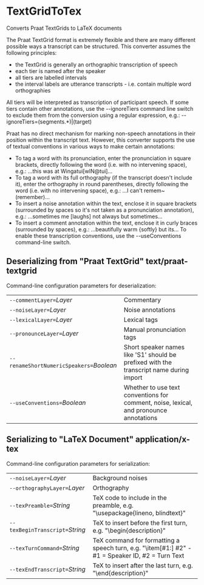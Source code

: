 # TextGridToTex

Converts Praat TextGrids to LaTeX documents

The Praat TextGrid format is extremely flexible and there are many different
 possible ways a transcript can be structured. This converter assumes the following principles:
- the TextGrid is generally an orthographic transcription of speech
- each tier is named after the speaker
- all tiers are labelled intervals
- the interval labels are utterance transcripts - i.e. contain multiple word orthographies
 
All tiers will be interpreted as transcription of participant speech. If some tiers contain other annotations, use the --ignoreTiers command line switch to exclude them from the conversion using a regular expression, e.g.:
 --ignoreTiers=(segments.*)|(target)
 
Praat has no direct mechanism for marking non-speech annotations in their position within the transcript text.  However, this converter supports the use of textual conventions in various ways to make certain annotations: 
 - To tag a word with its pronunciation, enter the pronunciation in square brackets, directly following the word (i.e. with no intervening space), e.g.: 
 …this was at Wingatui[wIN@tui]…
 - To tag a word with its full orthography (if the transcript doesn't include it), enter the orthography in round parentheses, directly following the word (i.e. with no intervening space), e.g.: 
 …I can't remem~(remember)…
 - To insert a noise annotation within the text, enclose it in square brackets (surrounded by spaces so it's not taken as a pronunciation annotation), e.g.: 
 …sometimes me [laughs] not always but sometimes…
 - To insert a comment annotation within the text, enclose it in curly braces (surrounded by spaces), e.g.: 
 …beautifully warm {softly} but its…
To enable these transcription conventions, use the --useConventions command-line switch.

## Deserializing from "Praat TextGrid" text/praat-textgrid

Command-line configuration parameters for deserialization:

|   |   |
|:--|:--|
| `--commentLayer=`*Layer* | Commentary |
| `--noiseLayer=`*Layer* | Noise annotations |
| `--lexicalLayer=`*Layer* | Lexical tags |
| `--pronounceLayer=`*Layer* | Manual pronunciation tags |
| `--renameShortNumericSpeakers=`*Boolean* | Short speaker names like 'S1' should be prefixed with the transcript name during import |
| `--useConventions=`*Boolean* | Whether to use text conventions for comment, noise, lexical, and pronounce annotations |

## Serializing to "LaTeX Document" application/x-tex

Command-line configuration parameters for serialization:

|   |   |
|:--|:--|
| `--noiseLayer=`*Layer* | Background noises |
| `--orthographyLayer=`*Layer* | Orthography |
| `--texPreamble=`*String* | TeX code to include in the preamble, e.g. "\usepackage{lineno, blindtext}" |
| `--texBeginTranscript=`*String* | TeX to insert before the first turn, e.g. "\begin{description}" |
| `--texTurnCommand=`*String* | TeX command for formatting a speech turn, e.g. "\item[#1:] #2" - #1 = Speaker ID, #2 = Turn Text |
| `--texEndTranscript=`*String* | TeX to insert after the last turn, e.g. "\end{description}" |

